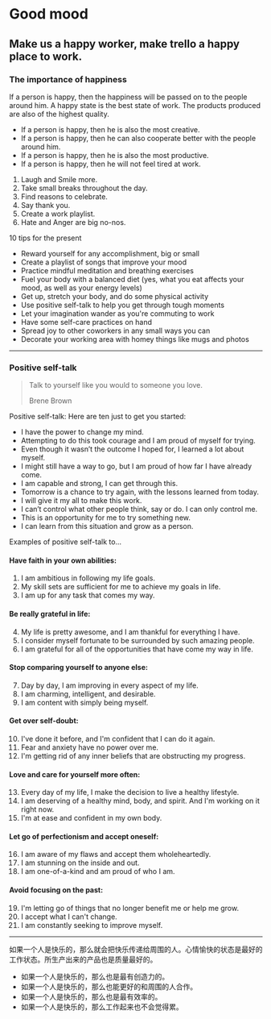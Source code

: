 # Good mood

## Make us a happy worker, make trello a happy place to work.

### The importance of happiness

If a person is happy, then the happiness will be passed on to the people around him. A happy state is the best state of work. The products produced are also of the highest quality.

- If a person is happy, then he is also the most creative.
- If a person is happy, then he can also cooperate better with the people around him.
- If a person is happy, then he is also the most productive.
- If a person is happy, then he will not feel tired at work.

1. Laugh and Smile more.
2. Take small breaks throughout the day.
3. Find reasons to celebrate.
4. Say thank you.
5. Create a work playlist.
3. Hate and Anger are big no-nos.

10 tips for the present
- Reward yourself for any accomplishment, big or small
- Create a playlist of songs that improve your mood
- Practice mindful meditation and breathing exercises
- Fuel your body with a balanced diet (yes, what you eat affects your mood, as well as your energy levels)
- Get up, stretch your body, and do some physical activity
- Use positive self-talk to help you get through tough moments
- Let your imagination wander as you're commuting to work
- Have some self-care practices on hand
- Spread joy to other coworkers in any small ways you can
- Decorate your working area with homey things like mugs and photos

------------------

### Positive self-talk

>Talk to yourself like you would to someone you love.
>
>Brene Brown

Positive self-talk:
Here are ten just to get you started:

- I have the power to change my mind.
- Attempting to do this took courage and I am proud of myself for trying.
- Even though it wasn’t the outcome I hoped for, I learned a lot about myself.
- I might still have a way to go, but I am proud of how far I have already come.
- I am capable and strong, I can get through this.
- Tomorrow is a chance to try again, with the lessons learned from today.
- I will give it my all to make this work.
- I can’t control what other people think, say or do. I can only control me.
- This is an opportunity for me to try something new.
- I can learn from this situation and grow as a person.

Examples of positive self-talk to…

#### Have faith in your own abilities:

1. I am ambitious in following my life goals.
2. My skill sets are sufficient for me to achieve my goals in life.
3. I am up for any task that comes my way.

#### Be really grateful in life:

4. My life is pretty awesome, and I am thankful for everything I have.
5. I consider myself fortunate to be surrounded by such amazing people.
6. I am grateful for all of the opportunities that have come my way in life.

#### Stop comparing yourself to anyone else:

7. Day by day, I am improving in every aspect of my life.
8. I am charming, intelligent, and desirable.
9. I am content with simply being myself.

#### Get over self-doubt:

10. I've done it before, and I'm confident that I can do it again.
11. Fear and anxiety have no power over me.
12. I'm getting rid of any inner beliefs that are obstructing my progress.

#### Love and care for yourself more often:

13. Every day of my life, I make the decision to live a healthy lifestyle.
14. I am deserving of a healthy mind, body, and spirit. And I'm working on it right now.
15. I'm at ease and confident in my own body.

#### Let go of perfectionism and accept oneself:

16. I am aware of my flaws and accept them wholeheartedly.
17. I am stunning on the inside and out.
18. I am one-of-a-kind and am proud of who I am.

#### Avoid focusing on the past:

19. I'm letting go of things that no longer benefit me or help me grow.
20. I accept what I can't change.
21. I am constantly seeking to improve myself.

----------

如果一个人是快乐的，那么就会把快乐传递给周围的人。心情愉快的状态是最好的工作状态。所生产出来的产品也是质量最好的。

- 如果一个人是快乐的，那么也是最有创造力的。 
- 如果一个人是快乐的，那么也能更好的和周围的人合作。 
- 如果一个人是快乐的，那么也是最有效率的。 
- 如果一个人是快乐的，那么工作起来也不会觉得累。
